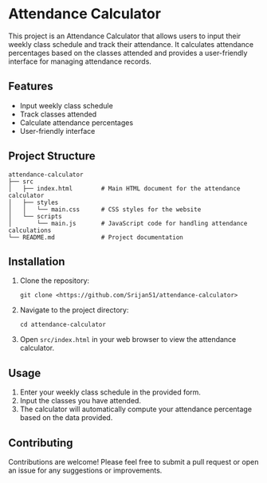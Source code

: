 # Attendance Calculator

This project is an Attendance Calculator that allows users to input their weekly class schedule and track their attendance. It calculates attendance percentages based on the classes attended and provides a user-friendly interface for managing attendance records.

## Features

- Input weekly class schedule
- Track classes attended
- Calculate attendance percentages
- User-friendly interface

## Project Structure

```
attendance-calculator
├── src
│   ├── index.html        # Main HTML document for the attendance calculator
│   ├── styles
│   │   └── main.css      # CSS styles for the website
│   └── scripts
│       └── main.js       # JavaScript code for handling attendance calculations
└── README.md             # Project documentation
```

## Installation

1. Clone the repository:
   ```
   git clone <https://github.com/Srijan51/attendance-calculator>
   ```

2. Navigate to the project directory:
   ```
   cd attendance-calculator
   ```

3. Open `src/index.html` in your web browser to view the attendance calculator.

## Usage

1. Enter your weekly class schedule in the provided form.
2. Input the classes you have attended.
3. The calculator will automatically compute your attendance percentage based on the data provided.

## Contributing

Contributions are welcome! Please feel free to submit a pull request or open an issue for any suggestions or improvements.
